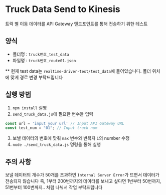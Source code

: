 # Truck Data Send to Kinesis

트럭 별 이동 데이터를 API Gateway 엔드포인트를 통해 전송하기 위한 테스트

## 양식

- 폴더명 : `truck번호_test_data`
- 파일명 : `truck번호_route01.json`

** 현재 test data는 `realtime-driver-test/test_data`에 들어있습니다. 폴더 위치에 맞게 경로 변경 부탁드립니다

## 실행 방법

1. `npm install` 실행
2. `send_truck_data.js`에 필요한 변수들 입력

```js
const url = 'input your url' // Input API Gateway URL
const test_num = "01"; // Input truck num
```

3. 보낼 데이터의 번호에 맞춰 `max` 변수와 반복자 `i`의 number 수정
4. `node ./send_truck_data.js` 명령을 통해 실행

## 주의 사항

보낼 데이터의 개수가 50개를 초과하면 `Internal Server Error`가 뜨면서 데이터가 전송되지 않습니다
즉, 1부터 200번까지의 데이터를 보내고 싶다면 1번부터 50번까지, 51번부터 100번까지.. 처럼 나눠서 작업 부탁드립니다